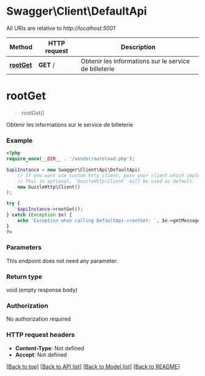 # Swagger\Client\DefaultApi

All URIs are relative to *http://localhost:5001*

Method | HTTP request | Description
------------- | ------------- | -------------
[**rootGet**](DefaultApi.md#rootget) | **GET** / | Obtenir les informations sur le service de billeterie

# **rootGet**
> rootGet()

Obtenir les informations sur le service de billeterie

### Example
```php
<?php
require_once(__DIR__ . '/vendor/autoload.php');

$apiInstance = new Swagger\Client\Api\DefaultApi(
    // If you want use custom http client, pass your client which implements `GuzzleHttp\ClientInterface`.
    // This is optional, `GuzzleHttp\Client` will be used as default.
    new GuzzleHttp\Client()
);

try {
    $apiInstance->rootGet();
} catch (Exception $e) {
    echo 'Exception when calling DefaultApi->rootGet: ', $e->getMessage(), PHP_EOL;
}
?>
```

### Parameters
This endpoint does not need any parameter.

### Return type

void (empty response body)

### Authorization

No authorization required

### HTTP request headers

 - **Content-Type**: Not defined
 - **Accept**: Not defined

[[Back to top]](#) [[Back to API list]](../../README.md#documentation-for-api-endpoints) [[Back to Model list]](../../README.md#documentation-for-models) [[Back to README]](../../README.md)

